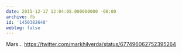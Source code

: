 ```yaml
---
date: 2015-12-17 12:04:08.000000000 -08:00
archive: fb
id: '1450382648'
weblog: false
---
```


Mars... https://twitter.com/markhilverda/status/677496062752395264

